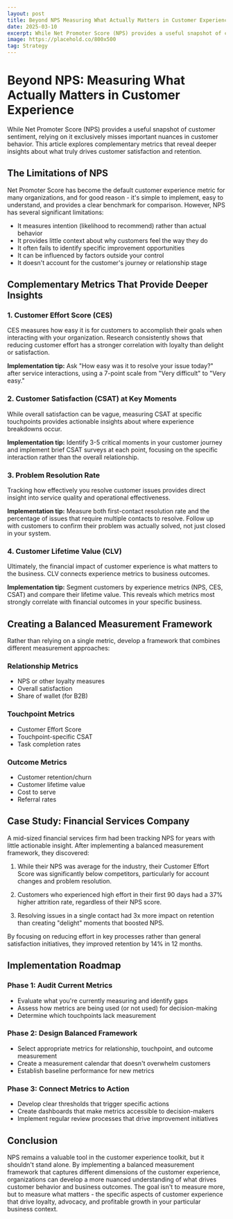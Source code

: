 ```yaml
---
layout: post
title: Beyond NPS Measuring What Actually Matters in Customer Experience
date: 2025-03-10
excerpt: While Net Promoter Score (NPS) provides a useful snapshot of customer sentiment, relying on it exclusively misses important nuances in customer behavior. This article explores complementary metrics that reveal deeper insights about what truly drives customer satisfaction and retention.
image: https://placehold.co/800x500
tag: Strategy
---
```


# Beyond NPS: Measuring What Actually Matters in Customer Experience

While Net Promoter Score (NPS) provides a useful snapshot of customer sentiment, relying on it exclusively misses important nuances in customer behavior. This article explores complementary metrics that reveal deeper insights about what truly drives customer satisfaction and retention.

## The Limitations of NPS

Net Promoter Score has become the default customer experience metric for many organizations, and for good reason - it's simple to implement, easy to understand, and provides a clear benchmark for comparison. However, NPS has several significant limitations:

- It measures intention (likelihood to recommend) rather than actual behavior
- It provides little context about why customers feel the way they do
- It often fails to identify specific improvement opportunities
- It can be influenced by factors outside your control
- It doesn't account for the customer's journey or relationship stage

## Complementary Metrics That Provide Deeper Insights

### 1. Customer Effort Score (CES)

CES measures how easy it is for customers to accomplish their goals when interacting with your organization. Research consistently shows that reducing customer effort has a stronger correlation with loyalty than delight or satisfaction.

**Implementation tip:** Ask "How easy was it to resolve your issue today?" after service interactions, using a 7-point scale from "Very difficult" to "Very easy."

### 2. Customer Satisfaction (CSAT) at Key Moments

While overall satisfaction can be vague, measuring CSAT at specific touchpoints provides actionable insights about where experience breakdowns occur.

**Implementation tip:** Identify 3-5 critical moments in your customer journey and implement brief CSAT surveys at each point, focusing on the specific interaction rather than the overall relationship.

### 3. Problem Resolution Rate

Tracking how effectively you resolve customer issues provides direct insight into service quality and operational effectiveness.

**Implementation tip:** Measure both first-contact resolution rate and the percentage of issues that require multiple contacts to resolve. Follow up with customers to confirm their problem was actually solved, not just closed in your system.

### 4. Customer Lifetime Value (CLV)

Ultimately, the financial impact of customer experience is what matters to the business. CLV connects experience metrics to business outcomes.

**Implementation tip:** Segment customers by experience metrics (NPS, CES, CSAT) and compare their lifetime value. This reveals which metrics most strongly correlate with financial outcomes in your specific business.

## Creating a Balanced Measurement Framework

Rather than relying on a single metric, develop a framework that combines different measurement approaches:

### Relationship Metrics
- NPS or other loyalty measures
- Overall satisfaction
- Share of wallet (for B2B)

### Touchpoint Metrics
- Customer Effort Score
- Touchpoint-specific CSAT
- Task completion rates

### Outcome Metrics
- Customer retention/churn
- Customer lifetime value
- Cost to serve
- Referral rates

## Case Study: Financial Services Company

A mid-sized financial services firm had been tracking NPS for years with little actionable insight. After implementing a balanced measurement framework, they discovered:

1. While their NPS was average for the industry, their Customer Effort Score was significantly below competitors, particularly for account changes and problem resolution.

2. Customers who experienced high effort in their first 90 days had a 37% higher attrition rate, regardless of their NPS score.

3. Resolving issues in a single contact had 3x more impact on retention than creating "delight" moments that boosted NPS.

By focusing on reducing effort in key processes rather than general satisfaction initiatives, they improved retention by 14% in 12 months.

## Implementation Roadmap

### Phase 1: Audit Current Metrics
- Evaluate what you're currently measuring and identify gaps
- Assess how metrics are being used (or not used) for decision-making
- Determine which touchpoints lack measurement

### Phase 2: Design Balanced Framework
- Select appropriate metrics for relationship, touchpoint, and outcome measurement
- Create a measurement calendar that doesn't overwhelm customers
- Establish baseline performance for new metrics

### Phase 3: Connect Metrics to Action
- Develop clear thresholds that trigger specific actions
- Create dashboards that make metrics accessible to decision-makers
- Implement regular review processes that drive improvement initiatives

## Conclusion

NPS remains a valuable tool in the customer experience toolkit, but it shouldn't stand alone. By implementing a balanced measurement framework that captures different dimensions of the customer experience, organizations can develop a more nuanced understanding of what drives customer behavior and business outcomes. The goal isn't to measure more, but to measure what matters - the specific aspects of customer experience that drive loyalty, advocacy, and profitable growth in your particular business context.